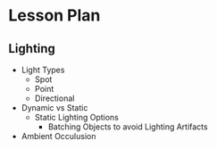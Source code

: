 # Lesson Plan
## Lighting
* Light Types
  * Spot
  * Point
  * Directional
* Dynamic vs Static
  * Static Lighting Options
    * Batching Objects to avoid Lighting Artifacts
* Ambient Occulusion

